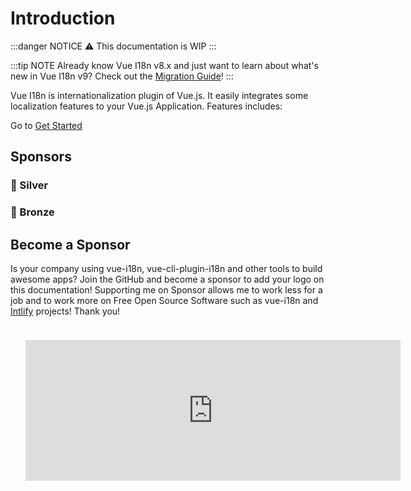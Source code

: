 # Introduction

:::danger NOTICE
:warning: This documentation is WIP
:::

:::tip NOTE
Already know Vue I18n v8.x and just want to learn about what's new in Vue I18n v9? Check out the [Migration Guide](../migration/breaking)!
:::

Vue I18n is internationalization plugin of Vue.js. It easily integrates some localization features to your Vue.js Application. Features includes:

Go to [Get Started](./essentials/started)

## Sponsors

### 🥈 Silver

<p style="text-align: center;">
  <SilverSponsors />
</p>

### 🥉 Bronze

<p style="text-align: center;">
  <BronzeSponsors />
</p>

## Become a Sponsor

Is your company using vue-i18n, vue-cli-plugin-i18n and other tools to build awesome apps? Join the GitHub and become a sponsor to add your logo on this documentation! Supporting me on Sponsor allows me to work less for a job and to work more on Free Open Source Software such as vue-i18n and [Intlify](https://github.com/intlify) projects! Thank you!

<p style="text-align: center;">
  <iframe src="https://github.com/sponsors/kazupon/card" title="Sponsor kazupon" height="225" width="600" style="border: 0; margin: 24px"></iframe>
</p>
